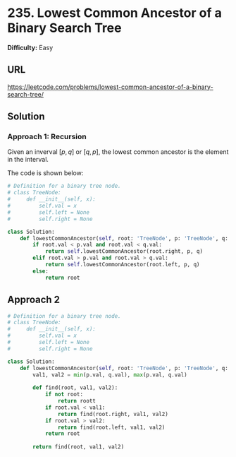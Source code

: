 # 235. Lowest Common Ancestor of a Binary Search Tree

**Difficulty:** Easy

## URL

https://leetcode.com/problems/lowest-common-ancestor-of-a-binary-search-tree/

## Solution

### Approach 1: Recursion

Given an inverval $[p, q]$ or $[q, p]$, the lowest common ancestor is the element in the interval.

The code is shown below:

```python
# Definition for a binary tree node.
# class TreeNode:
#     def __init__(self, x):
#         self.val = x
#         self.left = None
#         self.right = None

class Solution:
    def lowestCommonAncestor(self, root: 'TreeNode', p: 'TreeNode', q: 'TreeNode') -> 'TreeNode':
        if root.val < p.val and root.val < q.val:
            return self.lowestCommonAncestor(root.right, p, q)
        elif root.val > p.val and root.val > q.val:
            return self.lowestCommonAncestor(root.left, p, q)
        else:
            return root
```

## Approach 2

```python
# Definition for a binary tree node.
# class TreeNode:
#     def __init__(self, x):
#         self.val = x
#         self.left = None
#         self.right = None

class Solution:
    def lowestCommonAncestor(self, root: 'TreeNode', p: 'TreeNode', q: 'TreeNode') -> 'TreeNode':
        val1, val2 = min(p.val, q.val), max(p.val, q.val)
        
        def find(root, val1, val2):
            if not root:
                return roott
            if root.val < val1:
                return find(root.right, val1, val2)
            if root.val > val2:
                return find(root.left, val1, val2)
            return root
            
        return find(root, val1, val2)
```

